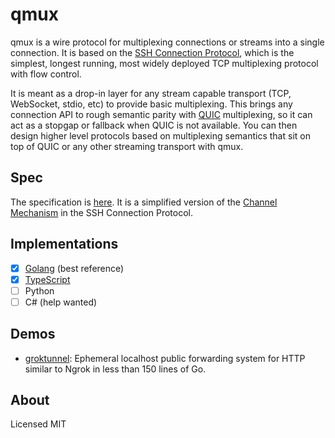 # qmux

qmux is a wire protocol for multiplexing connections or streams into a single connection. It is based on the [SSH Connection Protocol](https://tools.ietf.org/html/rfc4254#page-5), which is the simplest, longest running, most widely deployed TCP multiplexing protocol with flow control. 

It is meant as a drop-in layer for any stream capable transport (TCP, WebSocket, stdio, etc) to provide basic multiplexing. This brings any connection API to rough semantic parity with [QUIC](https://en.wikipedia.org/wiki/QUIC) multiplexing, so it can act as a stopgap or fallback when QUIC is not available. You can then design higher level protocols based on multiplexing semantics that sit on top of QUIC or any other streaming transport with qmux.

## Spec

The specification is [here](https://github.com/progrium/qmux/blob/main/SPEC.md). It is a simplified version of the [Channel Mechanism](https://tools.ietf.org/html/rfc4254#page-5) in the SSH Connection Protocol.

## Implementations

- [x] [Golang](https://github.com/progrium/qmux/tree/main/golang) (best reference)
- [x] [TypeScript](https://github.com/progrium/qmux/tree/main/typescript)
- [ ] Python
- [ ] C# (help wanted)

## Demos

- [groktunnel](https://github.com/progrium/qmux/tree/main/demos/groktunnel): Ephemeral localhost public forwarding system for HTTP similar to Ngrok in less than 150 lines of Go.

## About

Licensed MIT
